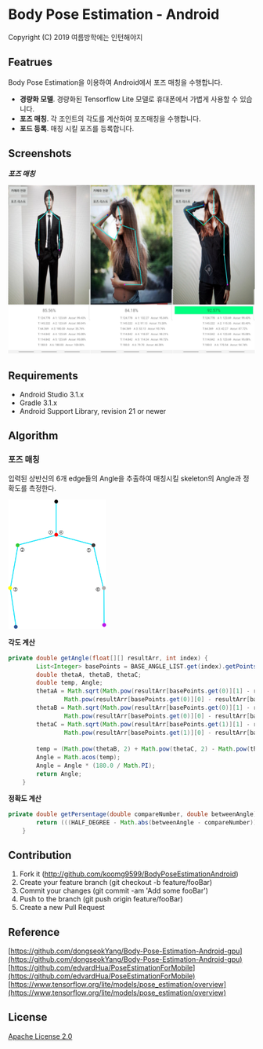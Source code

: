 # **Body Pose Estimation - Android**

Copyright (C) 2019 여름방학에는 인턴해야지

## Featrues

Body Pose Estimation을 이용하여 Android에서 포즈 매칭을 수행합니다.

- **경량화 모델**. 경량화된 Tensorflow Lite 모델로 휴대폰에서 가볍게 사용할 수 있습니다.
- **포즈 매칭**. 각 조인트의 각도를 계산하여 포즈매칭을 수행합니다.
- **포드 등록**. 매칭 시킬 포즈를 등록합니다.

## Screenshots

***포즈 매칭***

<img src=".\resource\screenshot.png" width=800 />

## Requirements

- Android Studio 3.1.x
- Gradle 3.1.x
- Android Support Library, revision 21 or newer

## Algorithm

### 포즈 매칭

입력된 상반신의 6개 edge들의  Angle을 추출하여 매칭시킬 skeleton의 Angle과 정확도를 측정한다.

<img src="./resource/skeleton-b716e4ec-d644-4af5-b493-eab736d88aa3.png" width=200 />

**각도 계산**

```java
private double getAngle(float[][] resultArr, int index) {
        List<Integer> basePoints = BASE_ANGLE_LIST.get(index).getPoints();
        double thetaA, thetaB, thetaC;
        double temp, Angle;
        thetaA = Math.sqrt(Math.pow(resultArr[basePoints.get(0)][1] - resultArr[basePoints.get(2)][1], 2) +
                Math.pow(resultArr[basePoints.get(0)][0] - resultArr[basePoints.get(2)][0], 2));
        thetaB = Math.sqrt(Math.pow(resultArr[basePoints.get(0)][1] - resultArr[basePoints.get(1)][1], 2) +
                Math.pow(resultArr[basePoints.get(0)][0] - resultArr[basePoints.get(1)][0], 2));
        thetaC = Math.sqrt(Math.pow(resultArr[basePoints.get(1)][1] - resultArr[basePoints.get(2)][1], 2) +
                Math.pow(resultArr[basePoints.get(1)][0] - resultArr[basePoints.get(2)][0], 2));

        temp = (Math.pow(thetaB, 2) + Math.pow(thetaC, 2) - Math.pow(thetaA, 2)) / (2 * thetaB * thetaC);
        Angle = Math.acos(temp);
        Angle = Angle * (180.0 / Math.PI);
        return Angle;
    }
```

**정확도 계산**

```java
private double getPersentage(double compareNumber, double betweenAngle) {
        return (((HALF_DEGREE - Math.abs(betweenAngle - compareNumber))) / HALF_DEGREE) * 100;
    }
```

## Contribution

1. Fork it (http://github.com/koomg9599/BodyPoseEstimationAndroid)
2. Create your feature branch (git checkout -b feature/fooBar)
3. Commit your changes (git commit -am 'Add some fooBar')
4. Push to the branch (git push origin feature/fooBar)
5. Create a new Pull Request

## Reference
[https://github.com/dongseokYang/Body-Pose-Estimation-Android-gpu](https://github.com/dongseokYang/Body-Pose-Estimation-Android-gpu)
[https://github.com/edvardHua/PoseEstimationForMobile](https://github.com/edvardHua/PoseEstimationForMobile)
[https://www.tensorflow.org/lite/models/pose_estimation/overview](https://www.tensorflow.org/lite/models/pose_estimation/overview)

## License

[Apache License 2.0](https://github.com/edvardHua/PoseEstimationForMobile/blob/master/LICENSE)
